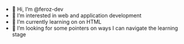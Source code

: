 - 👋 Hi, I’m @feroz-dev 
- 👀 I’m interested in web and application development
- 🌱 I’m currently learning on on HTML
- 💞️ I’m looking for some pointers on ways I can navigate the learning stage 

<!---
feroz-dev/feroz-dev is a ✨ special ✨ repository because its `README.md` (this file) appears on your GitHub profile.
You can click the Preview link to take a look at your changes.
--->
